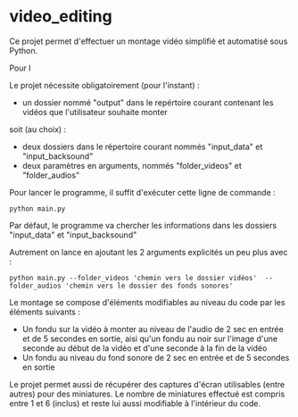# video_editing

Ce projet permet d'effectuer un montage vidéo simplifié et automatisé sous Python.

Pour l

Le projet nécessite obligatoirement (pour l'instant) :

+ un dossier nommé "output" dans le repértoire courant contenant les vidéos que l'utilisateur souhaite monter

soit (au choix) : 

+ deux dossiers dans le répertoire courant nommés "input_data" et "input_backsound"
+ deux paramètres en arguments, nommés "folder_videos" et "folder_audios"

Pour lancer le programme, il suffit d'exécuter cette ligne de commande :

```
python main.py
```

Par défaut, le programme va chercher les informations dans les dossiers "input_data" et "input_backsound" 

Autrement on lance en ajoutant les 2 arguments explicités un peu plus avec :
```
python main.py --folder_videos 'chemin vers le dossier vidéos'  --folder_audios 'chemin vers le dossier des fonds sonores'
```

Le montage se compose d'éléments modifiables au niveau du code par les éléments suivants :

+ Un fondu sur la vidéo à monter au niveau de l'audio de 2 sec en entrée et de 5 secondes en sortie, aisi qu'un fondu au noir sur l'image d'une seconde au début de la vidéo et d'une seconde à la fin de la vidéo
+ Un fondu au niveau du fond sonore de 2 sec en entrée et de 5 secondes en sortie

Le projet permet aussi de récupérer des captures d'écran utilisables (entre autres) pour des miniatures.
Le nombre de miniatures effectué est compris entre 1 et 6 (inclus) et reste lui aussi modifiable à l'intérieur du code. 

